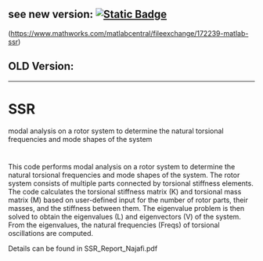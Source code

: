 ## see new version: [![Static Badge](https://img.shields.io/badge/New-Version-yellow)](https://www.mathworks.com/matlabcentral/fileexchange/172239-matlab-ssr)
(https://www.mathworks.com/matlabcentral/fileexchange/172239-matlab-ssr)

## OLD Version:
________________________

# SSR
modal analysis on a rotor system to determine the natural torsional frequencies and mode shapes of the system
# 
This code performs modal analysis on a rotor system to determine the natural
torsional frequencies and mode shapes of the system. The rotor system consists of
multiple parts connected by torsional stiffness elements. The code calculates the
torsional stiffness matrix (K) and torsional mass matrix (M) based on user-defined input
for the number of rotor parts, their masses, and the stiffness between them. The
eigenvalue problem is then solved to obtain the eigenvalues (L) and eigenvectors (V) of
the system. From the eigenvalues, the natural frequencies (Freqs) of torsional
oscillations are computed.

Details can be found in SSR_Report_Najafi.pdf
